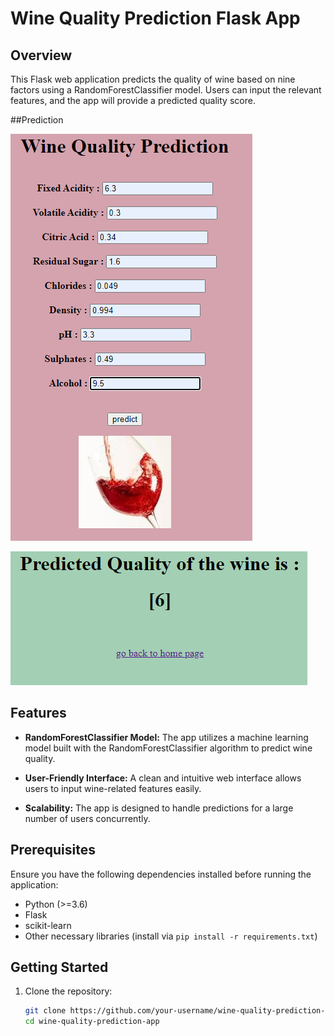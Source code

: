 # Wine Quality Prediction Flask App

## Overview

This Flask web application predicts the quality of wine based on nine factors using a RandomForestClassifier model. Users can input the relevant features, and the app will provide a predicted quality score.

##Prediction

![Demo](./demo.png)


![Predict](./predict.png)
## Features

- **RandomForestClassifier Model:** The app utilizes a machine learning model built with the RandomForestClassifier algorithm to predict wine quality.

- **User-Friendly Interface:** A clean and intuitive web interface allows users to input wine-related features easily.

- **Scalability:** The app is designed to handle predictions for a large number of users concurrently.

## Prerequisites

Ensure you have the following dependencies installed before running the application:

- Python (>=3.6)
- Flask
- scikit-learn
- Other necessary libraries (install via `pip install -r requirements.txt`)

## Getting Started

1. Clone the repository:

   ```bash
   git clone https://github.com/your-username/wine-quality-prediction-app.git
   cd wine-quality-prediction-app
